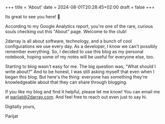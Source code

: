 +++
title = 'About'
date = 2024-08-01T20:28:45+02:00
draft = false
+++

Its great to see you here! 👋

According to my Google Analytics report, you're one of the rare, curious souls checking out this "About" page. Welcome to the club!

2darray is all about software, technology, and a bunch of cool configurations we use every day. As a developer, I know we can't possibly remember everything. So, I decided to use this blog as my personal notebook, hoping some of my notes will be useful for everyone else, too.

Starting to blog wasn't easy for me. The big question was, "What should I write about?" And to be honest, I was still asking myself that even when I began this blog. But here's the thing: everyone has something they're knowledgeable about that they can share through blogging.

If you like my blog and find it helpful, please let me know! You can email me at <parijat@2darray.com>. And feel free to reach out even just to say hi.

Digitally yours,

Parijat
